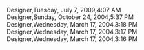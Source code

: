 ﻿Designer,Tuesday, July 7, 2009,4:07 AM  Designer,Sunday, October 24, 2004,5:37 PM  Designer,Wednesday, March 17, 2004,3:18 PM  Designer,Wednesday, March 17, 2004,3:17 PM  Designer,Wednesday, March 17, 2004,3:16 PM